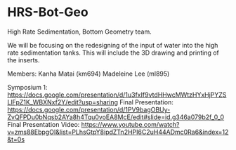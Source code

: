 # HRS-Bot-Geo
High Rate Sedimentation, Bottom Geometry team.

We will be focusing on the redesigning of the input of water into the high rate sedimentation tanks. This will include the 3D drawing and printing of the inserts.

Members:
  Kanha Matai (km694)
  Madeleine Lee (ml895)

Symposium 1: https://docs.google.com/presentation/d/1u3fxIf9vtdHHwcMWtzHYxHjPYZSLlFpZ1K_WBXNxf2Y/edit?usp=sharing
Final Presentation: https://docs.google.com/presentation/d/1PV9bagOBUy-ZvQFPDu0bNqsb2AYa8h4Tqu0voEA8McE/edit#slide=id.g346a079b2f_0_0
Final Presentation Video: https://www.youtube.com/watch?v=zms88EbpgOI&list=PLhsGtpY8ipdZTn2HPI6C2uH44ADmc0Ra6&index=12&t=0s
